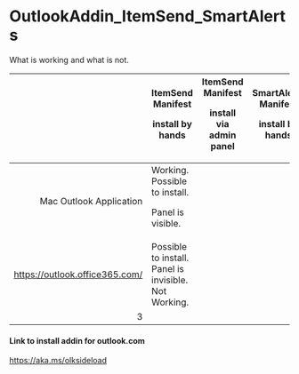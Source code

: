 # OutlookAddin_ItemSend_SmartAlerts

What is working and what is not.

|      | ItemSend Manifest <p> install by hands | ItemSend Manifest <p> install via admin panel | SmartAlerts Manifest <p> install by hands | SmartAlerts Manifest <p> install via admin panel
|-----:|-----------|---|-|-|
|Mac Outlook Application| Working. Possible to install. <p> Panel is visible.||||
|https://outlook.office365.com/|Possible to install. Panel is invisible. Not Working.||||
|     3|        ||||

#### Link to install addin for outlook.com

https://aka.ms/olksideload
